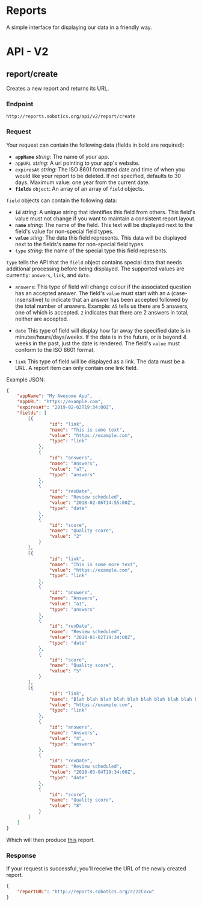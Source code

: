 # Reports
A simple interface for displaying our data in a friendly way.

# API - V2
## report/create
Creates a new report and returns its URL.

### Endpoint
`http://reports.sobotics.org/api/v2/report/create`

### Request

Your request can contain the following data (fields in bold are required):

 - **`appName`** *string*: The name of your app.
 - `appURL` *string*: A url pointing to your app's website.
 - `expiresAt` *string*: The ISO 8601 formatted date and time of when you would like your report to be deleted. If not specified, defaults to 30 days. Maximum value: one year from the current date.
 - **`fields`** `object`: An array of an array of `field` objects.

`field` objects can contain the following data:

 - **`id`** *string*: A unique string that identifies this field from others. This field's value must not change if you want  to maintain a consistent report layout.
 - **`name`** *string*: The name of the field. This text will be displayed next to the field's value for non-special field types.
 - **`value`** *sting*: The data this field represents. This data will be displayed next to the fields's name for non-special field types.
 - `type` *string*: the name of the special type this field represents.

`type` tells the API that the `field` object contains special data that needs additional processing before being displayed. The supported values are currently: `answers`, `link`, and `date`.

 - `answers`: This type of field will change colour if the associated question has an accepted answer. The field's `value` must start with an `A` (case-insensitive) to indicate that an answer has been accepted followed by the total number of answers. Example: `A5` tells us there are 5 answers, one of which is accepted. `2` indicates that there are 2 answers in total, neither are accepted.

 - `date` This type of field will display how far away the specified date is in minutes/hours/days/weeks. If the date is in the future, or is beyond 4 weeks in the past, just the date is rendered. The field's `value` must conform to the ISO 8601 format.

 - `link` This type of field will be displayed as a link. The data must be a URL. A report item can only contain one link field.

Example JSON:

```json
{
    "appName": "My Awesome App",
    "appURL": "https://example.com",
    "expiresAt": "2019-02-02T19:34:00Z",
    "fields": [
        [{
                "id": "link",
                "name": "This is some text",
                "value": "https://example.com",
                "type": "link"
            },
            {
                "id": "answers",
                "name": "Answers",
                "value": "a7",
                "type": "answers"
            },
            {
                "id": "revDate",
                "name": "Review scheduled",
                "value": "2018-02-06T14:55:00Z",
                "type": "date"
            },
            {
                "id": "score",
                "name": "Quality score",
                "value": "2"
            }
        ],
        [{
                "id": "link",
                "name": "This is some more text",
                "value": "https://example.com",
                "type": "link"
            },
            {
                "id": "answers",
                "name": "Answers",
                "value": "a1",
                "type": "answers"
            },
            {
                "id": "revDate",
                "name": "Review scheduled",
                "value": "2018-01-02T19:34:00Z",
                "type": "date"
            },
            {
                "id": "score",
                "name": "Quality score",
                "value": "5"
            }
        ],
        [{
                "id": "link",
                "name": "Blah blah blah blah blah blah blah blah blah blah",
                "value": "https://example.com",
                "type": "link"
            },
            {
                "id": "answers",
                "name": "Answers",
                "value": "4",
                "type": "answers"
            },
            {
                "id": "revDate",
                "name": "Review scheduled",
                "value": "2018-03-04T19:34:00Z",
                "type": "date"
            },
            {
                "id": "score",
                "name": "Quality score",
                "value": "8"
            }
        ]
    ]
}
```

Which will then produce [this](https://i.imgur.com/HF5faIn.png) report.

### Response
If your request is successful, you'll receive the URL of the newly created report.

```json
{
    "reportURL": "http://reports.sobotics.org/r/22CVxw"
}
```
